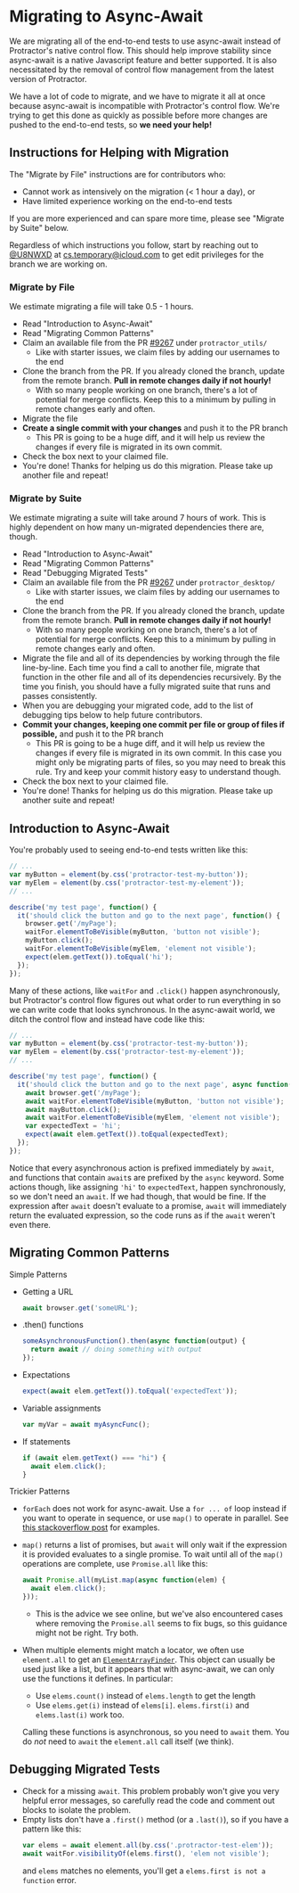 # Migrating to Async-Await

We are migrating all of the end-to-end tests to use async-await instead of Protractor's native control flow. This should help improve stability since async-await is a native Javascript feature and better supported. It is also necessitated by the removal of control flow management from the latest version of Protractor.

We have a lot of code to migrate, and we have to migrate it all at once because async-await is incompatible with Protractor's control flow. We're trying to get this done as quickly as possible before more changes are pushed to the end-to-end tests, so **we need your help!**

## Instructions for Helping with Migration

The "Migrate by File" instructions are for contributors who:

* Cannot work as intensively on the migration (< 1 hour a day), or
* Have limited experience working on the end-to-end tests

If you are more experienced and can spare more time, please see "Migrate by Suite" below.

Regardless of which instructions you follow, start by reaching out to [@U8NWXD](https://github.com/U8NWXD) at cs.temporary@icloud.com to get edit privileges for the branch we are working on.

### Migrate by File

We estimate migrating a file will take 0.5 - 1 hours.

* Read "Introduction to Async-Await"
* Read "Migrating Common Patterns"
* Claim an available file from the PR [#9267](https://github.com/oppia/oppia/pull/9267) under `protractor_utils/`
    * Like with starter issues, we claim files by adding our usernames to the end
* Clone the branch from the PR. If you already cloned the branch, update from the remote branch. **Pull in remote changes daily if not hourly!**
    * With so many people working on one branch, there's a lot of potential for merge conflicts. Keep this to a minimum by pulling in remote changes early and often.
* Migrate the file
* **Create a single commit with your changes** and push it to the PR branch
    * This PR is going to be a huge diff, and it will help us review the changes if every file is migrated in its own commit.
* Check the box next to your claimed file.
* You're done! Thanks for helping us do this migration. Please take up another file and repeat!

### Migrate by Suite

We estimate migrating a suite will take around 7 hours of work. This is highly dependent on how many un-migrated dependencies there are, though.

* Read "Introduction to Async-Await"
* Read "Migrating Common Patterns"
* Read "Debugging Migrated Tests"
* Claim an available file from the PR [#9267](https://github.com/oppia/oppia/pull/9267) under `protractor_desktop/`
    * Like with starter issues, we claim files by adding our usernames to the end
* Clone the branch from the PR. If you already cloned the branch, update from the remote branch. **Pull in remote changes daily if not hourly!**
    * With so many people working on one branch, there's a lot of potential for merge conflicts. Keep this to a minimum by pulling in remote changes early and often.
* Migrate the file and all of its dependencies by working through the file line-by-line. Each time you find a call to another file, migrate that function in the other file and all of its dependencies recursively. By the time you finish, you should have a fully migrated suite that runs and passes consistently.
* When you are debugging your migrated code, add to the list of debugging tips below to help future contributors.
* **Commit your changes, keeping one commit per file or group of files if possible,** and push it to the PR branch
    * This PR is going to be a huge diff, and it will help us review the changes if every file is migrated in its own commit. In this case you might only be migrating parts of files, so you may need to break this rule. Try and keep your commit history easy to understand though.
* Check the box next to your claimed file.
* You're done! Thanks for helping us do this migration. Please take up another suite and repeat!

## Introduction to Async-Await

You're probably used to seeing end-to-end tests written like this:

```js
// ...
var myButton = element(by.css('protractor-test-my-button'));
var myElem = element(by.css('protractor-test-my-element'));
// ...

describe('my test page', function() {
  it('should click the button and go to the next page', function() {
    browser.get('/myPage');
    waitFor.elementToBeVisible(myButton, 'button not visible');
    myButton.click();
    waitFor.elementToBeVisible(myElem, 'element not visible');
    expect(elem.getText()).toEqual('hi');
  });
});
```

Many of these actions, like `waitFor` and `.click()` happen asynchronously, but Protractor's control flow figures out what order to run everything in so we can write code that looks synchronous. In the async-await world, we ditch the control flow and instead have code like this:

```js
// ...
var myButton = element(by.css('protractor-test-my-button'));
var myElem = element(by.css('protractor-test-my-element'));
// ...

describe('my test page', function() {
  it('should click the button and go to the next page', async function() {
    await browser.get('/myPage');
    await waitFor.elementToBeVisible(myButton, 'button not visible');
    await mayButton.click();
    await waitFor.elementToBeVisible(myElem, 'element not visible');
    var expectedText = 'hi';
    expect(await elem.getText()).toEqual(expectedText);
  });
});
```

Notice that every asynchronous action is prefixed immediately by `await`, and functions that contain `await`s are prefixed by the `async` keyword. Some actions though, like assigning `'hi'` to `expectedText`, happen synchronously, so we don't need an `await`. If we had though, that would be fine. If the expression after `await` doesn't evaluate to a promise, `await` will immediately return the evaluated expression, so the code runs as if the `await` weren't even there.

## Migrating Common Patterns

Simple Patterns

* Getting a URL
  ```js
  await browser.get('someURL');
  ```
* .then() functions
  ```js
  someAsynchronousFunction().then(async function(output) {
    return await // doing something with output
  });
  ```
* Expectations
  ```js
  expect(await elem.getText()).toEqual('expectedText'));
  ```
* Variable assignments
  ```js
  var myVar = await myAsyncFunc();
  ```
* If statements
  ```js
  if (await elem.getText() === "hi") {
    await elem.click();
  }
  ```

Trickier Patterns

* `forEach` does not work for async-await. Use a `for ... of` loop instead if you want to operate in sequence, or use `map()` to operate in parallel. See [this stackoverflow post](https://stackoverflow.com/a/37576787) for examples.
* `map()` returns a list of promises, but `await` will only wait if the expression it is provided evaluates to a single promise. To wait until all of the `map()` operations are complete, use `Promise.all` like this:
  ```js
  await Promise.all(myList.map(async function(elem) {
    await elem.click();
  }));
  ```
    * This is the advice we see online, but we've also encountered cases where removing the `Promise.all` seems to fix bugs, so this guidance might not be right. Try both.
* When multiple elements might match a locator, we often use `element.all` to get an [`ElementArrayFinder`](https://www.protractortest.org/#/api?view=ElementArrayFinder). This object can usually be used just like a list, but it appears that with async-await, we can only use the functions it defines. In particular:
    * Use `elems.count()` instead of `elems.length` to get the length
    * Use `elems.get(i)` instead of `elems[i]`. `elems.first(i)` and `elems.last(i)` work too.

  Calling these functions is asynchronous, so you need to `await` them. You do *not* need to `await` the `element.all` call itself (we think).

## Debugging Migrated Tests

* Check for a missing `await`. This problem probably won't give you very helpful error messages, so carefully read the code and comment out blocks to isolate the problem.
* Empty lists don't have a `.first()` method (or a `.last()`), so if you have a pattern like this:
  ```js
  var elems = await element.all(by.css('.protractor-test-elem'));
  await waitFor.visibilityOf(elems.first(), 'elem not visible');
  ```
  and `elems` matches no elements, you'll get a `elems.first is not a function` error.